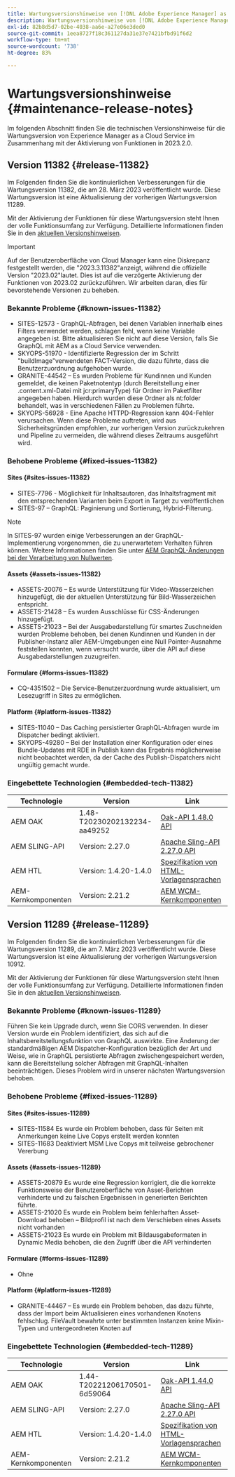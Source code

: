 ```yaml
---
title: Wartungsversionshinweise von [!DNL Adobe Experience Manager] as a Cloud Service in Verbindung mit der Aktivierung von Funktionen in 2023.2.0.
description: Wartungsversionshinweise von [!DNL Adobe Experience Manager] as a Cloud Service in Verbindung mit der Aktivierung von Funktionen in 2023.2.0.
exl-id: 82b8d5d7-02be-4038-aa6e-a27e06e3ded0
source-git-commit: 1eea8727f18c361127da31e37e7421bfbd91f6d2
workflow-type: tm+mt
source-wordcount: '738'
ht-degree: 83%

---
```


# Wartungsversionshinweise {#maintenance-release-notes}

Im folgenden Abschnitt finden Sie die technischen Versionshinweise für die Wartungsversion von Experience Manager as a Cloud Service im Zusammenhang mit der Aktivierung von Funktionen in 2023.2.0.

## Version 11382 {#release-11382}

Im Folgenden finden Sie die kontinuierlichen Verbesserungen für die Wartungsversion 11382, die am 28. März 2023 veröffentlicht wurde. Diese Wartungsversion ist eine Aktualisierung der vorherigen Wartungsversion 11289.

Mit der Aktivierung der Funktionen für diese Wartungsversion steht Ihnen der volle Funktionsumfang zur Verfügung. Detaillierte Informationen finden Sie in den [aktuellen Versionshinweisen](/help/release-notes/release-notes-cloud/release-notes-current.md).

>[!IMPORTANT]
>
> Auf der Benutzeroberfläche von Cloud Manager kann eine Diskrepanz festgestellt werden, die &quot;2023.3.11382&quot;anzeigt, während die offizielle Version &quot;2023.02&quot;lautet. Dies ist auf die verzögerte Aktivierung der Funktionen von 2023.02 zurückzuführen.
> Wir arbeiten daran, dies für bevorstehende Versionen zu beheben.

### Bekannte Probleme {#known-issues-11382}

- SITES-12573 - GraphQL-Abfragen, bei denen Variablen innerhalb eines Filters verwendet werden, schlagen fehl, wenn keine Variable angegeben ist. Bitte aktualisieren Sie nicht auf diese Version, falls Sie GraphQL mit AEM as a Cloud Service verwenden.
- SKYOPS-51970 - Identifizierte Regression der im Schritt &quot;buildImage&quot;verwendeten FACT-Version, die dazu führte, dass die Benutzerzuordnung aufgehoben wurde.
- GRANITE-44542 – Es wurden Probleme für Kundinnen und Kunden gemeldet, die keinen Paketnotentyp (durch Bereitstellung einer .content.xml-Datei mit jcr:primaryType) für Ordner im Paketfilter angegeben haben. Hierdurch wurden diese Ordner als nt:folder behandelt, was in verschiedenen Fällen zu Problemen führte.
- SKYOPS-56928 - Eine Apache HTTPD-Regression kann 404-Fehler verursachen. Wenn diese Probleme auftreten, wird aus Sicherheitsgründen empfohlen, zur vorherigen Version zurückzukehren und Pipeline zu vermeiden, die während dieses Zeitraums ausgeführt wird.

### Behobene Probleme {#fixed-issues-11382}

#### Sites {#sites-issues-11382}

- SITES-7796 - Möglichkeit für Inhaltsautoren, das Inhaltsfragment mit den entsprechenden Varianten beim Export in Target zu veröffentlichen
- SITES-97 – GraphQL: Paginierung und Sortierung, Hybrid-Filterung.

>[!NOTE]
>
> In SITES-97 wurden einige Verbesserungen an der GraphQL-Implementierung vorgenommen, die zu unerwartetem Verhalten führen können. Weitere Informationen finden Sie unter [AEM GraphQL-Änderungen bei der Verarbeitung von Nullwerten](https://experienceleague.adobe.com/docs/experience-cloud-kcs/kbarticles/KA-21792.html?lang=de).

#### Assets {#assets-issues-11382}

- ASSETS-20076 – Es wurde Unterstützung für Video-Wasserzeichen hinzugefügt, die der aktuellen Unterstützung für Bild-Wasserzeichen entspricht.
- ASSETS-21428 – Es wurden Ausschlüsse für CSS-Änderungen hinzugefügt.
- ASSETS-21023 – Bei der Ausgabedarstellung für smartes Zuschneiden wurden Probleme behoben, bei denen Kundinnen und Kunden in der Publisher-Instanz aller AEM-Umgebungen eine Null Pointer-Ausnahme feststellen konnten, wenn versucht wurde, über die API auf diese Ausgabedarstellungen zuzugreifen.

#### Formulare {#forms-issues-11382}

- CQ-4351502 – Die Service-Benutzerzuordnung wurde aktualisiert, um Lesezugriff in Sites zu ermöglichen.

#### Platform {#platform-issues-11382}

- SITES-11040 – Das Caching persistierter GraphQL-Abfragen wurde im Dispatcher bedingt aktiviert.
- SKYOPS-49280 – Bei der Installation einer Konfiguration oder eines Bundle-Updates mit RDE in Publish kann das Ergebnis möglicherweise nicht beobachtet werden, da der Cache des Publish-Dispatchers nicht ungültig gemacht wurde.

### Eingebettete Technologien {#embedded-tech-11382}

| Technologie | Version | Link |
|---|---|---|
| AEM OAK | 1.48-T20230202132234-aa49252 | [Oak-API 1.48.0 API](https://www.javadoc.io/doc/org.apache.jackrabbit/oak-api/1.48.0/index.html) |
| AEM SLING-API | Version: 2.27.0 | [Apache Sling-API 2.27.0 API](https://www.javadoc.io/doc/org.apache.sling/org.apache.sling.api/latest/index.html) |
| AEM HTL | Version: 1.4.20-1.4.0 | [Spezifikation von HTML-Vorlagensprachen](https://github.com/adobe/htl-spec) |
| AEM-Kernkomponenten | Version: 2.21.2 | [AEM WCM-Kernkomponenten](https://github.com/adobe/aem-core-wcm-components) |

## Version 11289 {#release-11289}

Im Folgenden finden Sie die kontinuierlichen Verbesserungen für die Wartungsversion 11289, die am 7. März 2023 veröffentlicht wurde. Diese Wartungsversion ist eine Aktualisierung der vorherigen Wartungsversion 10912.

Mit der Aktivierung der Funktionen für diese Wartungsversion steht Ihnen der volle Funktionsumfang zur Verfügung. Detaillierte Informationen finden Sie in den [aktuellen Versionshinweisen](/help/release-notes/release-notes-cloud/release-notes-current.md).

### Bekannte Probleme {#known-issues-11289}

Führen Sie kein Upgrade durch, wenn Sie CORS verwenden. In dieser Version wurde ein Problem identifiziert, das sich auf die Inhaltsbereitstellungsfunktion von GraphQL auswirkte. Eine Änderung der standardmäßigen AEM Dispatcher-Konfiguration bezüglich der Art und Weise, wie in GraphQL persistierte Abfragen zwischengespeichert werden, kann die Bereitstellung solcher Abfragen mit GraphQL-Inhalten beeinträchtigen. Dieses Problem wird in unserer nächsten Wartungsversion behoben.

### Behobene Probleme {#fixed-issues-11289}

#### Sites {#sites-issues-11289}

- SITES-11584 Es wurde ein Problem behoben, dass für Seiten mit Anmerkungen keine Live Copys erstellt werden konnten
- SITES-11683 Deaktiviert MSM Live Copys mit teilweise gebrochener Vererbung

#### Assets {#assets-issues-11289}

- ASSETS-20879 Es wurde eine Regression korrigiert, die die korrekte Funktionsweise der Benutzeroberfläche von Asset-Berichten verhinderte und zu falschen Ergebnissen in generierten Berichten führte.
- ASSETS-21020 Es wurde ein Problem beim fehlerhaften Asset-Download behoben – Bildprofil ist nach dem Verschieben eines Assets nicht vorhanden
- ASSETS-21023 Es wurde ein Problem mit Bildausgabeformaten in Dynamic Media behoben, die den Zugriff über die API verhinderten

#### Formulare {#forms-issues-11289}

- Ohne

#### Platform {#platform-issues-11289}

- GRANITE-44467 – Es wurde ein Problem behoben, das dazu führte, dass der Import beim Aktualisieren eines vorhandenen Knotens fehlschlug. FileVault bewahrte unter bestimmten Instanzen keine Mixin-Typen und untergeordneten Knoten auf

### Eingebettete Technologien {#embedded-tech-11289}

| Technologie | Version | Link |
|---|---|---|
| AEM OAK | 1.44-T20221206170501-6d59064 | [Oak-API 1.44.0 API](https://www.javadoc.io/doc/org.apache.jackrabbit/oak-api/1.44.0/index.html) |
| AEM SLING-API | Version: 2.27.0 | [Apache Sling-API 2.27.0 API](https://www.javadoc.io/doc/org.apache.sling/org.apache.sling.api/latest/index.html) |
| AEM HTL | Version: 1.4.20-1.4.0 | [Spezifikation von HTML-Vorlagensprachen](https://github.com/adobe/htl-spec) |
| AEM-Kernkomponenten | Version: 2.21.2 | [AEM WCM-Kernkomponenten](https://github.com/adobe/aem-core-wcm-components) |
